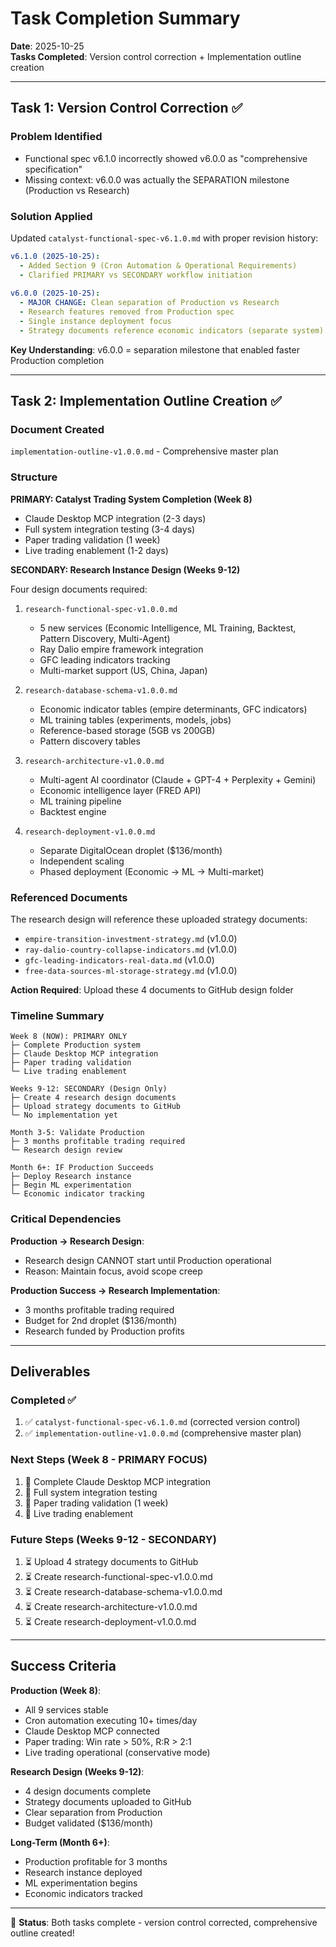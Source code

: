 # Task Completion Summary

**Date**: 2025-10-25  
**Tasks Completed**: Version control correction + Implementation outline creation

---

## Task 1: Version Control Correction ✅

### Problem Identified
- Functional spec v6.1.0 incorrectly showed v6.0.0 as "comprehensive specification"
- Missing context: v6.0.0 was actually the SEPARATION milestone (Production vs Research)

### Solution Applied
Updated `catalyst-functional-spec-v6.1.0.md` with proper revision history:

```yaml
v6.1.0 (2025-10-25): 
  - Added Section 9 (Cron Automation & Operational Requirements)
  - Clarified PRIMARY vs SECONDARY workflow initiation
  
v6.0.0 (2025-10-25):
  - MAJOR CHANGE: Clean separation of Production vs Research
  - Research features removed from Production spec
  - Single instance deployment focus
  - Strategy documents reference economic indicators (separate system)
```

**Key Understanding**: v6.0.0 = separation milestone that enabled faster Production completion

---

## Task 2: Implementation Outline Creation ✅

### Document Created
`implementation-outline-v1.0.0.md` - Comprehensive master plan

### Structure

**PRIMARY: Catalyst Trading System Completion (Week 8)**
- Claude Desktop MCP integration (2-3 days)
- Full system integration testing (3-4 days)  
- Paper trading validation (1 week)
- Live trading enablement (1-2 days)

**SECONDARY: Research Instance Design (Weeks 9-12)**

Four design documents required:
1. `research-functional-spec-v1.0.0.md`
   - 5 new services (Economic Intelligence, ML Training, Backtest, Pattern Discovery, Multi-Agent)
   - Ray Dalio empire framework integration
   - GFC leading indicators tracking
   - Multi-market support (US, China, Japan)

2. `research-database-schema-v1.0.0.md`
   - Economic indicator tables (empire determinants, GFC indicators)
   - ML training tables (experiments, models, jobs)
   - Reference-based storage (5GB vs 200GB)
   - Pattern discovery tables

3. `research-architecture-v1.0.0.md`
   - Multi-agent AI coordinator (Claude + GPT-4 + Perplexity + Gemini)
   - Economic intelligence layer (FRED API)
   - ML training pipeline
   - Backtest engine

4. `research-deployment-v1.0.0.md`
   - Separate DigitalOcean droplet ($136/month)
   - Independent scaling
   - Phased deployment (Economic → ML → Multi-market)

### Referenced Documents
The research design will reference these uploaded strategy documents:
- `empire-transition-investment-strategy.md` (v1.0.0)
- `ray-dalio-country-collapse-indicators.md` (v1.0.0)
- `gfc-leading-indicators-real-data.md` (v1.0.0)
- `free-data-sources-ml-storage-strategy.md` (v1.0.0)

**Action Required**: Upload these 4 documents to GitHub design folder

### Timeline Summary

```
Week 8 (NOW): PRIMARY ONLY
├─ Complete Production system
├─ Claude Desktop MCP integration
├─ Paper trading validation
└─ Live trading enablement

Weeks 9-12: SECONDARY (Design Only)
├─ Create 4 research design documents
├─ Upload strategy documents to GitHub
└─ No implementation yet

Month 3-5: Validate Production
├─ 3 months profitable trading required
└─ Research design review

Month 6+: IF Production Succeeds
├─ Deploy Research instance
├─ Begin ML experimentation
└─ Economic indicator tracking
```

### Critical Dependencies

**Production → Research Design**:
- Research design CANNOT start until Production operational
- Reason: Maintain focus, avoid scope creep

**Production Success → Research Implementation**:
- 3 months profitable trading required
- Budget for 2nd droplet ($136/month)
- Research funded by Production profits

---

## Deliverables

### Completed ✅
1. ✅ `catalyst-functional-spec-v6.1.0.md` (corrected version control)
2. ✅ `implementation-outline-v1.0.0.md` (comprehensive master plan)

### Next Steps (Week 8 - PRIMARY FOCUS)
1. 🎯 Complete Claude Desktop MCP integration
2. 🎯 Full system integration testing
3. 🎯 Paper trading validation (1 week)
4. 🎯 Live trading enablement

### Future Steps (Weeks 9-12 - SECONDARY)
1. ⏳ Upload 4 strategy documents to GitHub
2. ⏳ Create research-functional-spec-v1.0.0.md
3. ⏳ Create research-database-schema-v1.0.0.md
4. ⏳ Create research-architecture-v1.0.0.md
5. ⏳ Create research-deployment-v1.0.0.md

---

## Success Criteria

**Production (Week 8)**:
- All 9 services stable
- Cron automation executing 10+ times/day
- Claude Desktop MCP connected
- Paper trading: Win rate > 50%, R:R > 2:1
- Live trading operational (conservative mode)

**Research Design (Weeks 9-12)**:
- 4 design documents complete
- Strategy documents uploaded to GitHub
- Clear separation from Production
- Budget validated ($136/month)

**Long-Term (Month 6+)**:
- Production profitable for 3 months
- Research instance deployed
- ML experimentation begins
- Economic indicators tracked

---

🎩 **Status**: Both tasks complete - version control corrected, comprehensive outline created!
